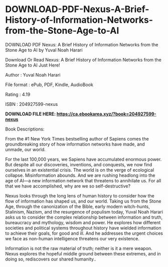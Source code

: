 # DOWNLOAD-PDF-Nexus-A-Brief-History-of-Information-Networks-from-the-Stone-Age-to-AI

DOWNLOAD PDF Nexus: A Brief History of Information Networks from the Stone Age to AI by Yuval Noah Harari

Download Or Read Nexus: A Brief History of Information Networks from the Stone Age to AI Just Here!

Author : Yuval Noah Harari

File format : ePub, PDF, Kindle, AudioBook

Rating : 4.19

ISBN : 204927599-nexus

**DOWNLOAD FILE HERE: https://ca.ebookarea.xyz/?book=204927599-nexus**

Book Descriptions:

From the #1 New York Times bestselling author of Sapiens comes the groundbreaking story of how information networks have made, and unmade, our world.

For the last 100,000 years, we Sapiens have accumulated enormous power. But despite all our discoveries, inventions, and conquests, we now find ourselves in an existential crisis. The world is on the verge of ecological collapse. Misinformation abounds. And we are rushing headlong into the age of AI—a new information network that threatens to annihilate us. For all that we have accomplished, why are we so self-destructive?

Nexus looks through the long lens of human history to consider how the flow of information has shaped us, and our world. Taking us from the Stone Age, through the canonization of the Bible, early modern witch-hunts, Stalinism, Nazism, and the resurgence of populism today, Yuval Noah Harari asks us to consider the complex relationship between information and truth, bureaucracy and mythology, wisdom and power. He explores how different societies and political systems throughout history have wielded information to achieve their goals, for good and ill. And he addresses the urgent choices we face as non-human intelligence threatens our very existence.

Information is not the raw material of truth; neither is it a mere weapon. Nexus explores the hopeful middle ground between these extremes, and in doing so, rediscovers our shared humanity..
